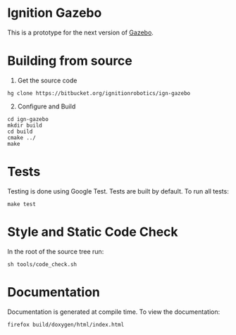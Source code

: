 # Ignition Gazebo

This is a prototype for the next version of [Gazebo](http://gazebosim.org).

# Building from source

1. Get the source code

```
hg clone https://bitbucket.org/ignitionrobotics/ign-gazebo
```

2. Configure and Build

```
cd ign-gazebo
mkdir build
cd build
cmake ../
make
```

# Tests

Testing is done using Google Test. Tests are built by default. To run all tests:

```
make test
```

# Style and Static Code Check

In the root of the source tree run:

```
sh tools/code_check.sh
```

# Documentation

Documentation is generated at compile time. To view the documentation:

```
firefox build/doxygen/html/index.html
```
